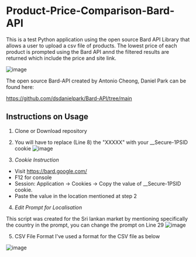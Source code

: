 # Product-Price-Comparison-Bard-API

This is a test Python application using the open source Bard API Library that allows a user to upload a csv file of products. The lowest price of each product is prompted using the Bard API annd the filtered results are returned which include the price and site link.

![image](https://github.com/zainmz/Product-Price-Comparison-Bard-API/assets/7949768/41329189-add6-48fb-8dab-1ffe2207dc8c)


The open source Bard-API created by  Antonio Cheong, Daniel Park can be found here:

https://github.com/dsdanielpark/Bard-API/tree/main

## Instructions on Usage ##
1) Clone or Download repository

2) You will have to replace (Line 8) the "XXXXX" with your __Secure-1PSID cookie
![image](https://github.com/zainmz/Product-Price-Comparison-Bard-API/assets/7949768/109a7eeb-8997-4a80-b05d-8ab9bc2aaa3e)

3) *Cookie Instruction*

  - Visit https://bard.google.com/
  - F12 for console
  - Session: Application → Cookies → Copy the value of __Secure-1PSID cookie.
  - Paste the value in the location mentioned at step 2

4) *Edit Prompt for Localisation*

This script was created for the Sri lankan market by mentioning specifically the country in the prompt, you can change the prompt on Line 29
![image](https://github.com/zainmz/Product-Price-Comparison-Bard-API/assets/7949768/e8b98feb-40ca-4a6b-bcbd-917882add717)

5) CSV File Format
I've used a format for the CSV file as below

![image](https://github.com/zainmz/Product-Price-Comparison-Bard-API/assets/7949768/93ccc527-b124-4bc5-badc-c08b756f52e1)


